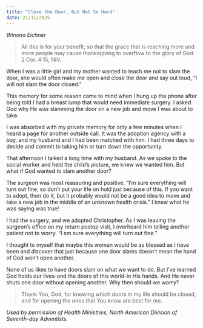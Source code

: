 ```yaml
---
title: "Close the Door, But Not So Hard"
date: 21/11/2025
---
```


_Winona Eichner_

> <p></p>
> All this is for your benefit, so that the grace that is reaching more and more people may cause thanksgiving to overflow to the glory of God. 2 Cor. 4:15, NIV.

When I was a little girl and my mother wanted to teach me not to slam the door, she would often make me open and close the door and say out loud, “I will not slam the door closed.”

This memory for some reason came to mind when I hung up the phone after being told I had a breast lump that would need immediate surgery. I asked God why He was slamming the door on a new job and move I was about to take.

I was absorbed with my private memory for only a few minutes when I heard a page for another outside call. It was the adoption agency with a boy, and my husband and I had been matched with him. I had three days to decide and commit to taking him or turn down the opportunity.

That afternoon I talked a long time with my husband. As we spoke to the social worker and held the child’s picture, we knew we wanted him. But what if God wanted to slam another door?

The surgeon was most reassuring and positive. “I’m sure everything will turn out fine, so don’t put your life on hold just because of this. If you want to adopt, then do it, but it probably would not be a good idea to move and take a new job in the middle of an unknown health crisis.” I knew what he was saying was true!

I had the surgery, and we adopted Christopher. As I was leaving the surgeon’s office on my return postop visit, I overheard him telling another patient not to worry. “I am sure everything will turn out fine.”

I thought to myself that maybe this woman would be as blessed as I have been and discover that just because one door slams doesn’t mean the hand of God won’t open another.

None of us likes to have doors slam on what we want to do. But I’ve learned God holds our lives-and the doors of this world-in His hands. And He never shuts one door without opening another. Why then should we worry?

> <callout></callout>
> Thank You, God, for knowing which doors in my life should be closed, and for opening the ones that You know are best for me.

_Used by permission of Health Ministries, North American Division of Seventh-day Adventists._
